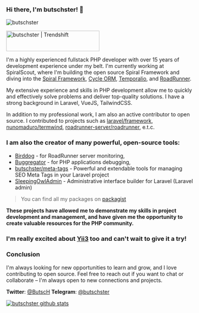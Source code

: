 ### Hi there, I'm butschster! 👋

![butschster](https://github.com/butschster/butschster/assets/773481/cc055093-d58a-4929-8d6f-b5d6e2f26aa5)

<a href="https://trendshift.io/developers/2033" target="_blank"><img src="https://trendshift.io/api/badge/developers/2033" alt="butschster | Trendshift" style="width: 250px; height: 55px;" width="250" height="55"/></a>

I'm a highly experienced fullstack PHP developer with over 15 years of development experience under my belt. I'm currently working at SpiralScout, where I'm building the open source Spiral Framework and diving into the [Spiral Framework](https://github.com/spiral), [Cycle ORM](https://github.com/cycle), [Temporalio](https://temporal.io/), and [RoadRunner](https://github.com/roadrunner-server).

My extensive experience and skills in PHP development allow me to quickly and effectively solve problems and deliver top-quality solutions. I have a strong background in Laravel, VueJS, TailwindCSS. 

In addition to my professional work, I am also an active contributor to open source. I contributed to projects such as [laravel/framework](https://github.com/laravel/framework), [nunomaduro/termwind](https://github.com/nunomaduro/termwind), [roadrunner-server/roadrunner](https://github.com/roadrunner-server/roadrunner), e.t.c.

### I am also the creator of many powerful, open-source tools:
 - [Birddog](https://github.com/roadrunner-server/birddog) - for RoadRunner server monitoring, 
 - [Buggregator](https://github.com/buggregator/spiral-app) - for PHP applications debugging, 
 - [butschster/meta-tags](https://github.com/butschster/LaravelMetaTags) - Powerful and extendable tools for managing SEO Meta Tags in your Laravel project
 - [SleepingOwlAdmin](https://github.com/LaravelRUS/SleepingOwlAdmin) - Administrative interface builder for Laravel (Laravel admin)
 
> You can find all my packages on [packagist](https://packagist.org/users/butschster/packages/)

**These projects have allowed me to demonstrate my skills in project development and management, and have given me the opportunity to create valuable resources for the PHP community.**

### I'm really excited about [Yii3](https://www.yiiframework.com/yii3-progress) too and can't wait to give it a try!

### Conclusion
I'm always looking for new opportunities to learn and grow, and I love contributing to open source. Feel free to reach out if you want to chat or collaborate – I'm always open to new connections and projects.

**Twitter**: [@ButscH](https://twitter.com/ButscH)
**Telegram**: [@butschster](https://t.me/butschster)

<!--
[![Codersrank widget](https://cr-ss-service.azurewebsites.net/api/ScreenShot?widget=summary&username=butschster&layout=horizontal&width=240&badges=3&branding=false&style=--header-bg-color:%23111;--border-radius:10px;--name-font-size:0.8em;--rank-font-size:0.5em;--bg-color:%23222;--badge-bg-color:%23111;--badge-text-color:%23aaa)](https://profile.codersrank.io/user/butschster/)
-->

[![butschster github stats](https://github-readme-stats.vercel.app/api?username=butschster&include_all_commits=true&count_private=true&show_icons=true&line_height=20&title_color=FFFFFF&icon_color=FFFFFF&text_color=FFFFFF&bg_color=0D1117)](https://github.com/anuraghazra/github-readme-stats)
